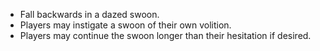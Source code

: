 - Fall backwards in a dazed swoon. 
- Players may instigate a swoon of their own volition. 
- Players may continue the swoon longer than their hesitation if desired. 